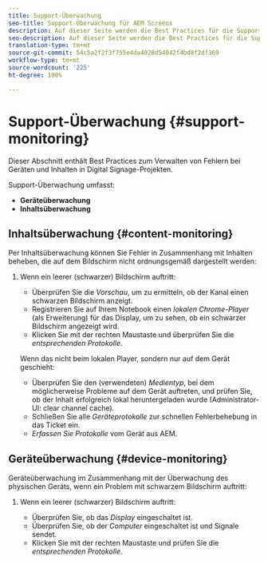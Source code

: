 ```yaml
---
title: Support-Überwachung
seo-title: Support-Überwachung für AEM Screens
description: Auf dieser Seite werden die Best Practices für die Support-Überwachung von AEM Screens beschrieben.
seo-description: Auf dieser Seite werden die Best Practices für die Support-Überwachung von AEM Screens beschrieben.
translation-type: tm+mt
source-git-commit: 54c5a2f2f3f755e4da4028d54042f4bd8f2df369
workflow-type: tm+mt
source-wordcount: '225'
ht-degree: 100%

---
```



# Support-Überwachung {#support-monitoring}

Dieser Abschnitt enthält Best Practices zum Verwalten von Fehlern bei Geräten und Inhalten in Digital Signage-Projekten.

Support-Überwachung umfasst:

* **Geräteüberwachung**
* **Inhaltsüberwachung**

## Inhaltsüberwachung {#content-monitoring}

Per Inhaltsüberwachung können Sie Fehler in Zusammenhang mit Inhalten beheben, die auf dem Bildschirm nicht ordnungsgemäß dargestellt werden:

1. Wenn ein leerer (schwarzer) Bildschirm auftritt:

   * Überprüfen Sie die *Vorschau*, um zu ermitteln, ob der Kanal einen schwarzen Bildschirm anzeigt.
   * Registrieren Sie auf Ihrem Notebook einen *lokalen Chrome-Player* (als Erweiterung) für das Display, um zu sehen, ob ein schwarzer Bildschirm angezeigt wird.
   * Klicken Sie mit der rechten Maustaste und überprüfen Sie die *entsprechenden Protokolle*.

   Wenn das nicht beim lokalen Player, sondern nur auf dem Gerät geschieht:

   * Überprüfen Sie den (verwendeten) *Medientyp*, bei dem möglicherweise Probleme auf dem Gerät auftreten, und prüfen Sie, ob der Inhalt erfolgreich lokal heruntergeladen wurde (Administrator-UI: clear channel cache).
   * Schließen Sie alle *Geräteprotokolle* zur schnellen Fehlerbehebung in das Ticket ein.
   * *Erfassen Sie Protokolle* vom Gerät aus AEM.


## Geräteüberwachung {#device-monitoring}

Geräteüberwachung im Zusammenhang mit der Überwachung des physischen Geräts, wenn ein Problem mit schwarzem Bildschirm auftritt:

1. Wenn ein leerer (schwarzer) Bildschirm auftritt:

   * Überprüfen Sie, ob das *Display* eingeschaltet ist.
   * Überprüfen Sie, ob der *Computer* eingeschaltet ist und Signale sendet.
   * Klicken Sie mit der rechten Maustaste und prüfen Sie die *entsprechenden Protokolle*.

